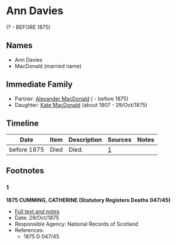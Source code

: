 ﻿---
layout: person
subject_key: i759904
permalink: /people/i759904
---

# Ann Davies
(? - BEFORE 1875)

## Names

* Ann Davies
* MacDonald (married name)

## Immediate Family

* Partner: [Alexander MacDonald](./@47072524@-alexander-macdonald-b-d1875.md) ( - before 1875)
* Daughter: [Kate MacDonald](./@28255030@-kate-macdonald-b1807-d1875-10-29.md) (about 1807 - 29/Oct/1875)

## Timeline

Date | Item | Description | Sources | Notes
---|---|---|---|---
before 1875 | Died | Died. | [1](#1) | 

## Footnotes

### 1

**1875 CUMMING, CATHERINE (Statutory Registers Deaths 047/45)**

* [Full text and notes](../sources/@33233488@-1875-cumming,-catherine-statutory-registers-deaths-047-45-.md)
* Date: 29/Oct/1875
* Responsible Agency: National Records of Scotland
* References: 
  * 1875 D 047/45

